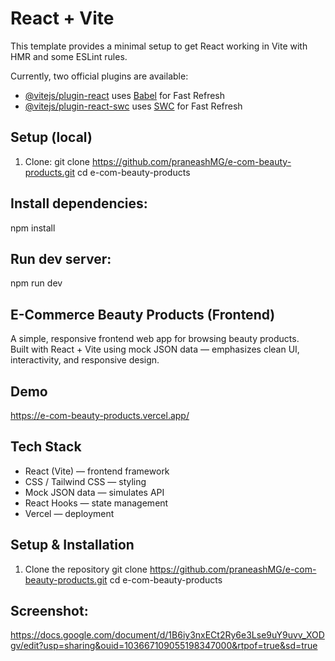 # React + Vite

This template provides a minimal setup to get React working in Vite with HMR and some ESLint rules.

Currently, two official plugins are available:

- [@vitejs/plugin-react](https://github.com/vitejs/vite-plugin-react/blob/main/packages/plugin-react/README.md) uses [Babel](https://babeljs.io/) for Fast Refresh
- [@vitejs/plugin-react-swc](https://github.com/vitejs/vite-plugin-react-swc) uses [SWC](https://swc.rs/) for Fast Refresh


## Setup (local)
1. Clone:
   git clone https://github.com/praneashMG/e-com-beauty-products.git
   cd e-com-beauty-products
## Install dependencies:
npm install
## Run dev server:
npm run dev

## E-Commerce Beauty Products (Frontend)
A simple, responsive frontend web app for browsing beauty products.  
Built with React + Vite using mock JSON data — emphasizes clean UI, interactivity, and responsive design.
## Demo
https://e-com-beauty-products.vercel.app/
## Tech Stack
- React (Vite) — frontend framework
- CSS / Tailwind CSS — styling
- Mock JSON data — simulates API
- React Hooks — state management
- Vercel — deployment
## Setup & Installation
1. Clone the repository
   git clone https://github.com/praneashMG/e-com-beauty-products.git
   cd e-com-beauty-products
## Screenshot:
https://docs.google.com/document/d/1B6iy3nxECt2Ry6e3Lse9uY9uvv_XODgv/edit?usp=sharing&ouid=103667109055198347000&rtpof=true&sd=true